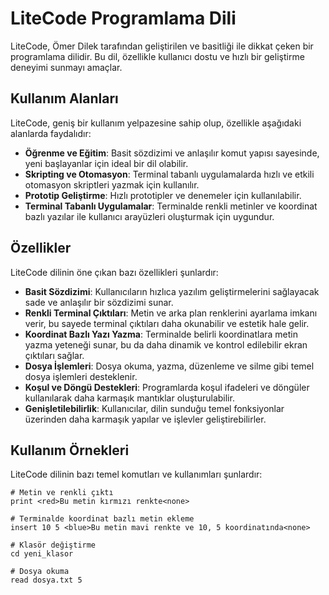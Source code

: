 # LiteCode Programlama Dili

LiteCode, Ömer Dilek tarafından geliştirilen ve basitliği ile dikkat çeken bir programlama dilidir. Bu dil, özellikle kullanıcı dostu ve hızlı bir geliştirme deneyimi sunmayı amaçlar.

## Kullanım Alanları

LiteCode, geniş bir kullanım yelpazesine sahip olup, özellikle aşağıdaki alanlarda faydalıdır:

- **Öğrenme ve Eğitim**: Basit sözdizimi ve anlaşılır komut yapısı sayesinde, yeni başlayanlar için ideal bir dil olabilir.
- **Skripting ve Otomasyon**: Terminal tabanlı uygulamalarda hızlı ve etkili otomasyon skriptleri yazmak için kullanılır.
- **Prototip Geliştirme**: Hızlı prototipler ve denemeler için kullanılabilir.
- **Terminal Tabanlı Uygulamalar**: Terminalde renkli metinler ve koordinat bazlı yazılar ile kullanıcı arayüzleri oluşturmak için uygundur.

## Özellikler

LiteCode dilinin öne çıkan bazı özellikleri şunlardır:

- **Basit Sözdizimi**: Kullanıcıların hızlıca yazılım geliştirmelerini sağlayacak sade ve anlaşılır bir sözdizimi sunar.
- **Renkli Terminal Çıktıları**: Metin ve arka plan renklerini ayarlama imkanı verir, bu sayede terminal çıktıları daha okunabilir ve estetik hale gelir.
- **Koordinat Bazlı Yazı Yazma**: Terminalde belirli koordinatlara metin yazma yeteneği sunar, bu da daha dinamik ve kontrol edilebilir ekran çıktıları sağlar.
- **Dosya İşlemleri**: Dosya okuma, yazma, düzenleme ve silme gibi temel dosya işlemleri desteklenir.
- **Koşul ve Döngü Destekleri**: Programlarda koşul ifadeleri ve döngüler kullanılarak daha karmaşık mantıklar oluşturulabilir.
- **Genişletilebilirlik**: Kullanıcılar, dilin sunduğu temel fonksiyonlar üzerinden daha karmaşık yapılar ve işlevler geliştirebilirler.

## Kullanım Örnekleri

LiteCode dilinin bazı temel komutları ve kullanımları şunlardır:

```litecode
# Metin ve renkli çıktı
print <red>Bu metin kırmızı renkte<none>

# Terminalde koordinat bazlı metin ekleme
insert 10 5 <blue>Bu metin mavi renkte ve 10, 5 koordinatında<none>

# Klasör değiştirme
cd yeni_klasor

# Dosya okuma
read dosya.txt 5
